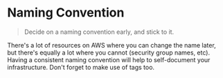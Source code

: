 # Naming Convention

> Decide on a naming convention early, and stick to it.

There's a lot of resources on AWS where you can change the name later, but there's equally a lot where you cannot (security group names, etc). Having a consistent naming convention will help to self-document your infrastructure. Don't forget to make use of tags too.
